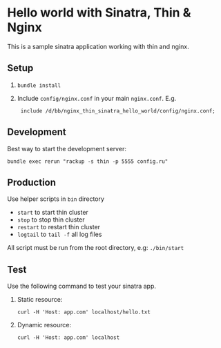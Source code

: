 # Hello world with Sinatra, Thin & Nginx

This is a sample sinatra application working
with thin and nginx.

## Setup

1. ````bundle install````
2. Include ````config/nginx.conf```` in your main ````nginx.conf````. E.g.

        include /d/bb/nginx_thin_sinatra_hello_world/config/nginx.conf;

## Development
Best way to start the development server:

    bundle exec rerun "rackup -s thin -p 5555 config.ru"

## Production
Use helper scripts in ````bin```` directory
* ````start```` to start thin cluster
* ````stop```` to stop thin cluster
* ````restart```` to restart thin cluster
* ````logtail```` to ````tail -f```` all log files

All script must be run from the root directory, e.g: ````./bin/start````

## Test

Use the following command to test your sinatra app.

1. Static resource:

    ````curl -H 'Host: app.com' localhost/hello.txt````

2. Dynamic resource:

    ````curl -H 'Host: app.com' localhost````
